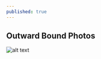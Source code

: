 ```yaml
---
published: true
---
```

## Outward Bound Photos
![alt text](https://ucarecdn.com/9d4e9024-34ef-434e-ac15-599fb954d3ef/-/preview/-/quality/smart/ "Sea Scheme")
